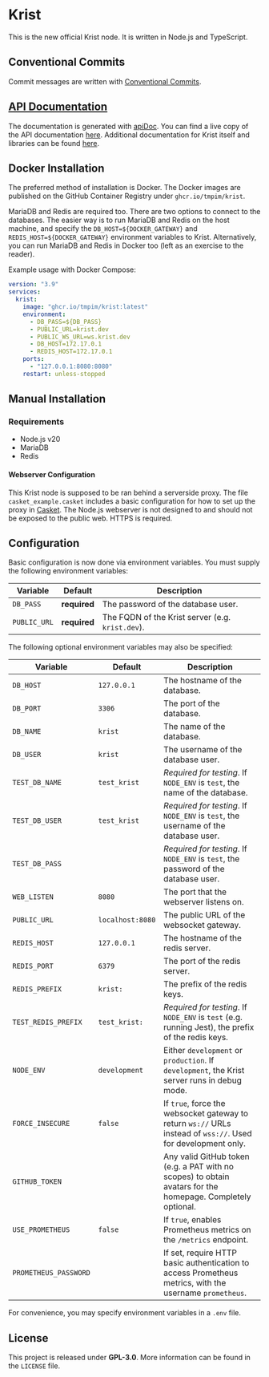 # Krist

This is the new official Krist node. It is written in Node.js and TypeScript.

## Conventional Commits

Commit messages are written with
[Conventional Commits](https://www.conventionalcommits.org/en/v1.0.0/).

## [API Documentation](https://krist.dev/docs)

The documentation is generated with [apiDoc](https://apidocjs.com). You can find a live copy of the API documentation
[here](https://krist.dev/docs). Additional documentation for Krist itself and libraries can be found
[here](https://docs.krist.dev).

## Docker Installation

The preferred method of installation is Docker. The Docker images are published on the GitHub Container Registry under
`ghcr.io/tmpim/krist`.

MariaDB and Redis are required too. There are two options to connect to the databases. The easier way is to run MariaDB
and Redis on the host machine, and specify the `DB_HOST=${DOCKER_GATEWAY}` and `REDIS_HOST=${DOCKER_GATEWAY}`
environment variables to Krist. Alternatively, you can run MariaDB and Redis in Docker too (left as an exercise to the
reader).

Example usage with Docker Compose:

```yml
version: "3.9"
services:
  krist:
    image: "ghcr.io/tmpim/krist:latest"
    environment:
      - DB_PASS=${DB_PASS}
      - PUBLIC_URL=krist.dev
      - PUBLIC_WS_URL=ws.krist.dev
      - DB_HOST=172.17.0.1
      - REDIS_HOST=172.17.0.1
    ports:
      - "127.0.0.1:8080:8080"
    restart: unless-stopped
```

## Manual Installation

### Requirements

- Node.js v20
- MariaDB
- Redis

#### Webserver Configuration

This Krist node is supposed to be ran behind a serverside proxy. The file `casket_example.casket` includes a basic
configuration for how to set up the proxy in [Casket](https://github.com/tmpim/casket). The Node.js webserver is not
designed to and should not be exposed to the public web. HTTPS is required.

## Configuration

Basic configuration is now done via environment variables. You must supply the following environment variables:

| Variable     | Default      | Description                                      |
|--------------|--------------|--------------------------------------------------|
| `DB_PASS`    | **required** | The password of the database user.               |
| `PUBLIC_URL` | **required** | The FQDN of the Krist server (e.g. `krist.dev`). |


The following optional environment variables may also be specified:

| Variable              | Default          | Description                                                                                                   |
|-----------------------|------------------|---------------------------------------------------------------------------------------------------------------|
| `DB_HOST`             | `127.0.0.1`      | The hostname of the database.                                                                                 |
| `DB_PORT`             | `3306`           | The port of the database.                                                                                     |
| `DB_NAME`             | `krist`          | The name of the database.                                                                                     |
| `DB_USER`             | `krist`          | The username of the database user.                                                                            |
| `TEST_DB_NAME`        | `test_krist`     | *Required for testing*. If `NODE_ENV` is `test`, the name of the database.                                    |
| `TEST_DB_USER`        | `test_krist`     | *Required for testing*. If `NODE_ENV` is `test`, the username of the database user.                           |
| `TEST_DB_PASS`        |                  | *Required for testing*. If `NODE_ENV` is `test`, the password of the database user.                           |
| `WEB_LISTEN`          | `8080`           | The port that the webserver listens on.                                                                       |
| `PUBLIC_URL`          | `localhost:8080` | The public URL of the websocket gateway.                                                                      |
| `REDIS_HOST`          | `127.0.0.1`      | The hostname of the redis server.                                                                             |
| `REDIS_PORT`          | `6379`           | The port of the redis server.                                                                                 |
| `REDIS_PREFIX`        | `krist:`         | The prefix of the redis keys.                                                                                 |
| `TEST_REDIS_PREFIX`   | `test_krist:`    | *Required for testing*. If `NODE_ENV` is `test` (e.g. running Jest), the prefix of the redis keys.            |
| `NODE_ENV`            | `development`    | Either `development` or `production`. If `development`, the Krist server runs in debug mode.                  |
| `FORCE_INSECURE`      | `false`          | If `true`, force the websocket gateway to return `ws://` URLs instead of `wss://`. Used for development only. |
| `GITHUB_TOKEN`        |                  | Any valid GitHub token (e.g. a PAT with no scopes) to obtain avatars for the homepage. Completely optional.   |
| `USE_PROMETHEUS`      | `false`          | If `true`, enables Prometheus metrics on the `/metrics` endpoint.                                             |
| `PROMETHEUS_PASSWORD` |                  | If set, require HTTP basic authentication to access Prometheus metrics, with the username `prometheus`.       |

For convenience, you may specify environment variables in a `.env` file.

## License

This project is released under **GPL-3.0**. More information can be found in the `LICENSE` file.
